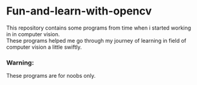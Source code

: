 # Fun-and-learn-with-opencv

This repository contains some programs from time when i started working in in computer vision.</br>
These programs helped me go through my journey of learning in field of computer vision a little swiftly.</br>
### Warning:
These programs are for noobs only.
